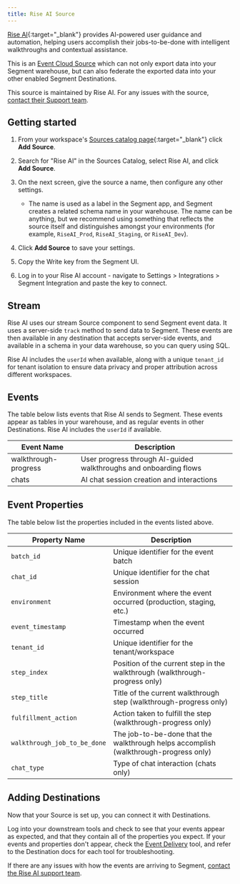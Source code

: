 ```yaml
---
title: Rise AI Source
---
```


[Rise AI](https://getrise.ai/?utm_source=segmentio&utm_medium=docs&utm_campaign=partners){:target="_blank"} provides AI-powered user guidance and automation, helping users accomplish their jobs-to-be-done with intelligent walkthroughs and contextual assistance.

This is an [Event Cloud Source](/docs/sources/#event-cloud-sources) which can not only export data into your Segment warehouse, but can also federate the exported data into your other enabled Segment Destinations.

This source is maintained by Rise AI. For any issues with the source, [contact their Support team](mailto:support@getrise.ai).

## Getting started

1. From your workspace's [Sources catalog page](https://app.segment.com/goto-my-workspace/sources/catalog){:target="_blank"} click **Add Source**.
2. Search for "Rise AI" in the Sources Catalog, select Rise AI, and click **Add Source**.
3. On the next screen, give the source a name, then configure any other settings.

   - The name is used as a label in the Segment app, and Segment creates a related schema name in your warehouse. The name can be anything, but we recommend using something that reflects the source itself and distinguishes amongst your environments (for example, `RiseAI_Prod`, `RiseAI_Staging`, or `RiseAI_Dev`).

4. Click **Add Source** to save your settings.
5. Copy the Write key from the Segment UI.
6. Log in to your Rise AI account - navigate to Settings > Integrations > Segment Integration and paste the key to connect.

## Stream

Rise AI uses our stream Source component to send Segment event data. It uses a server-side `track` method to send data to Segment. These events are then available in any destination that accepts server-side events, and available in a schema in your data warehouse, so you can query using SQL.

Rise AI includes the `userId` when available, along with a unique `tenant_id` for tenant isolation to ensure data privacy and proper attribution across different workspaces.

## Events

The table below lists events that Rise AI sends to Segment. These events appear as tables in your warehouse, and as regular events in other Destinations. Rise AI includes the `userId` if available.

| Event Name          | Description                                                        |
| ------------------- | ------------------------------------------------------------------ |
| walkthrough-progress | User progress through AI-guided walkthroughs and onboarding flows |
| chats               | AI chat session creation and interactions                          |


## Event Properties

The table below list the properties included in the events listed above.

| Property Name             | Description                                                      |
| ------------------------- | ---------------------------------------------------------------- |
| `batch_id`                | Unique identifier for the event batch                            |
| `chat_id`                 | Unique identifier for the chat session                           |
| `environment`             | Environment where the event occurred (production, staging, etc.) |
| `event_timestamp`         | Timestamp when the event occurred                                |
| `tenant_id`               | Unique identifier for the tenant/workspace                       |
| `step_index`              | Position of the current step in the walkthrough (walkthrough-progress only) |
| `step_title`              | Title of the current walkthrough step (walkthrough-progress only) |
| `fulfillment_action`      | Action taken to fulfill the step (walkthrough-progress only)     |
| `walkthrough_job_to_be_done` | The job-to-be-done that the walkthrough helps accomplish (walkthrough-progress only) |
| `chat_type`               | Type of chat interaction (chats only)                            |


## Adding Destinations

Now that your Source is set up, you can connect it with Destinations.

Log into your downstream tools and check to see that your events appear as expected, and that they contain all of the properties you expect. If your events and properties don't appear, check the [Event Delivery](/docs/connections/event-delivery/) tool, and refer to the Destination docs for each tool for troubleshooting.

If there are any issues with how the events are arriving to Segment, [contact the Rise AI support team](mailto:support@getrise.ai).
